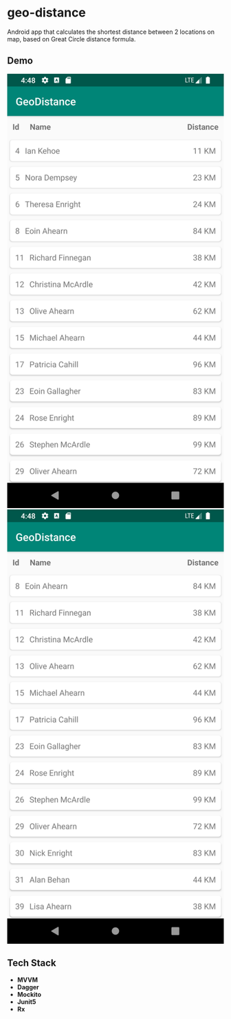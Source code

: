 # geo-distance
Android app that calculates the shortest distance between 2 locations on map, based on Great Circle distance formula.


## Demo



![](Screenshot1.png)
![](Screenshot2.png)


## Tech Stack
- **MVVM**
- **Dagger**
- **Mockito**
- **Junit5**
- **Rx**
